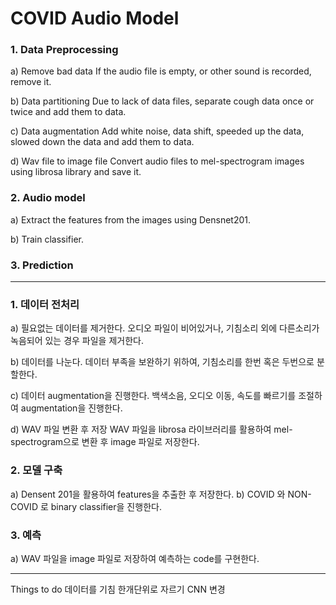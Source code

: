 # COVID Audio Model
### 1. Data Preprocessing 
a) Remove bad data
If the audio file is empty, or other sound is recorded, remove it.

b) Data partitioning
Due to lack of data files, separate cough data once or twice and add them to data.

c) Data augmentation
Add white noise, data shift, speeded up the data, slowed down the data and add them to data.

d) Wav file to image file
Convert audio files to mel-spectrogram images using librosa library and save it. 

### 2. Audio model
a) Extract the features from the images using Densnet201.

b) Train classifier.

### 3. Prediction 

----------

### 1. 데이터 전처리 
a) 필요없는 데이터를 제거한다.
오디오 파일이 비어있거나, 기침소리 외에 다른소리가 녹음되어 있는 경우 파일을 제거한다. 

b) 데이터를 나눈다.
데이터 부족을 보완하기 위하여, 기침소리를 한번 혹은 두번으로 분할한다. 

c) 데이터 augmentation을 진행한다. 
백색소음, 오디오 이동, 속도를 빠르기를 조절하여 augmentation을 진행한다. 

d) WAV 파일 변환 후 저장
WAV 파일을 librosa 라이브러리를 활용하여 mel-spectrogram으로 변환 후 image 파일로 저장한다. 

### 2. 모델 구축
a) Densent 201을 활용하여 features을 추출한 후 저장한다. 
b) COVID 와 NON-COVID 로 binary classifier을 진행한다. 

### 3. 예측 
a) WAV 파일을 image 파일로 저장하여 예측하는 code를 구현한다. 

--------------

Things to do
데이터를 기침 한개단위로 자르기
CNN 변경
  

